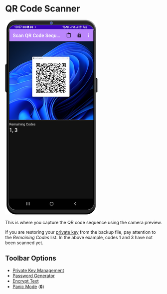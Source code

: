 # QR Code Scanner
![QR Code Scanner](/readme_images/scan2.png)

This is where you capture the QR code sequence using the camera preview. 

If you are restoring your [private key](./key_import.md) from the backup file, pay attention to the *Remaining Codes* list. In the above example, codes 1 and 3 have not been scanned yet.

## Toolbar Options
- [Private Key Management](key_management.md)
- [Password Generator](password_generator.md)
- [Encrypt Text](encrypt_text.md)
- [Panic Mode](pin_setup.md#panic-mode) (🔒)